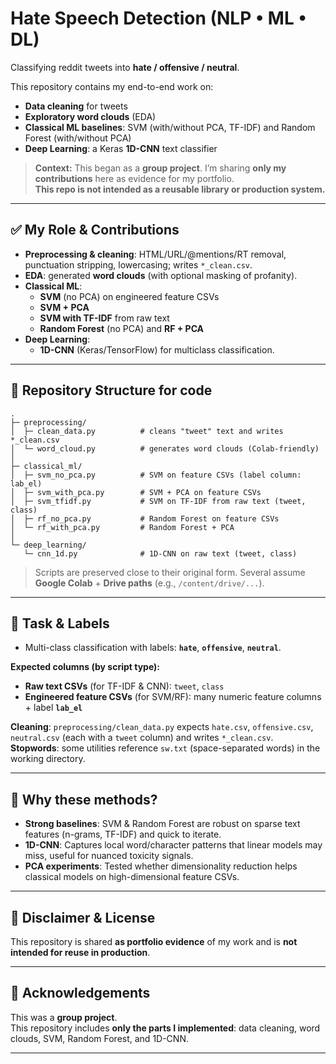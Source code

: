 # Hate Speech Detection (NLP • ML • DL)

Classifying reddit tweets into **hate / offensive / neutral**.

This repository contains my end-to-end work on:
- **Data cleaning** for tweets
- **Exploratory word clouds** (EDA)
- **Classical ML baselines**: SVM (with/without PCA, TF-IDF) and Random Forest (with/without PCA)
- **Deep Learning**: a Keras **1D-CNN** text classifier

> **Context:** This began as a **group project**. I’m sharing **only my contributions** here as evidence for my portfolio.  
> **This repo is not intended as a reusable library or production system.**

---

## ✅ My Role & Contributions

- **Preprocessing & cleaning**: HTML/URL/@mentions/RT removal, punctuation stripping, lowercasing; writes `*_clean.csv`.
- **EDA**: generated **word clouds** (with optional masking of profanity).
- **Classical ML**:
  - **SVM** (no PCA) on engineered feature CSVs
  - **SVM + PCA**
  - **SVM with TF-IDF** from raw text
  - **Random Forest** (no PCA) and **RF + PCA**
- **Deep Learning**:
  - **1D-CNN** (Keras/TensorFlow) for multiclass classification.

---

## 📁 Repository Structure for code

```
.
├─ preprocessing/
│  ├─ clean_data.py          # cleans "tweet" text and writes *_clean.csv
│  └─ word_cloud.py          # generates word clouds (Colab-friendly)
│
├─ classical_ml/
│  ├─ svm_no_pca.py          # SVM on feature CSVs (label column: lab_el)
│  ├─ svm_with_pca.py        # SVM + PCA on feature CSVs
│  ├─ svm_tfidf.py           # SVM on TF-IDF from raw text (tweet, class)
│  ├─ rf_no_pca.py           # Random Forest on feature CSVs
│  └─ rf_with_pca.py         # Random Forest + PCA
│
└─ deep_learning/
   └─ cnn_1d.py              # 1D-CNN on raw text (tweet, class)
```
> Scripts are preserved close to their original form. Several assume **Google Colab** + **Drive paths** (e.g., `/content/drive/...`).

---

## 🧪 Task & Labels

- Multi-class classification with labels: **`hate`**, **`offensive`**, **`neutral`**.

**Expected columns (by script type):**
- **Raw text CSVs** (for TF-IDF & CNN): `tweet`, `class`
- **Engineered feature CSVs** (for SVM/RF): many numeric feature columns + label **`lab_el`**

**Cleaning**: `preprocessing/clean_data.py` expects `hate.csv`, `offensive.csv`, `neutral.csv` (each with a `tweet` column) and writes `*_clean.csv`.  
**Stopwords**: some utilities reference `sw.txt` (space-separated words) in the working directory.

---

## 🧠 Why these methods?

- **Strong baselines**: SVM & Random Forest are robust on sparse text features (n-grams, TF-IDF) and quick to iterate.
- **1D-CNN**: Captures local word/character patterns that linear models may miss, useful for nuanced toxicity signals.
- **PCA experiments**: Tested whether dimensionality reduction helps classical models on high-dimensional feature CSVs.


---

## 📝 Disclaimer & License

This repository is shared **as portfolio evidence** of my work and is **not intended for reuse in production**.

---

## 🙌 Acknowledgements

This was a **group project**.  
This repository includes **only the parts I implemented**: data cleaning, word clouds, SVM, Random Forest, and 1D-CNN.

---

